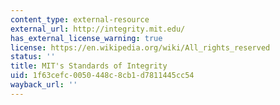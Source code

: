 ```yaml
---
content_type: external-resource
external_url: http://integrity.mit.edu/
has_external_license_warning: true
license: https://en.wikipedia.org/wiki/All_rights_reserved
status: ''
title: MIT's Standards of Integrity
uid: 1f63cefc-0050-448c-8cb1-d7811445cc54
wayback_url: ''
---
```


